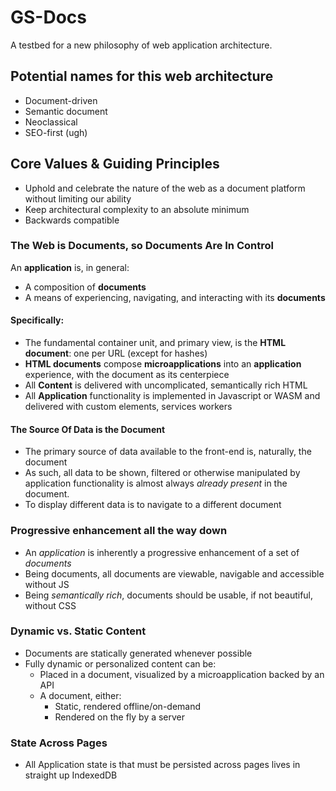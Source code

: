 # GS-Docs
A testbed for a new philosophy of web application architecture.

## Potential names for this web architecture
- Document-driven
- Semantic document
- Neoclassical
- SEO-first (ugh)

## Core Values & Guiding Principles
- Uphold and celebrate the nature of the web as a document platform without limiting our ability
- Keep architectural complexity to an absolute minimum
- Backwards compatible

### The Web is Documents, so Documents Are In Control
An **application** is, in general:
- A composition of **documents**
- A means of experiencing, navigating, and interacting with its **documents**

#### Specifically:
- The fundamental container unit, and primary view, is the **HTML document**: one per URL (except for hashes)
- **HTML documents** compose **microapplications** into an **application** experience, with the document as its centerpiece
- All **Content** is delivered with uncomplicated, semantically rich HTML
- All **Application** functionality is implemented in Javascript or WASM and delivered with custom elements, services workers

#### The Source Of Data is the Document
- The primary source of data available to the front-end is, naturally, the document
- As such, all data to be shown, filtered or otherwise manipulated by application functionality is almost always *already present* in the document.
- To display different data is to navigate to a different document

### Progressive enhancement all the way down
- An *application* is inherently a progressive enhancement of a set of *documents*
- Being documents, all documents are viewable, navigable and accessible without JS
- Being *semantically rich*, documents should be usable, if not beautiful, without CSS

### Dynamic vs. Static Content
- Documents are statically generated whenever possible
- Fully dynamic or personalized content can be:
  - Placed in a document, visualized by a microapplication backed by an API
  - A document, either:
    - Static, rendered offline/on-demand
    - Rendered on the fly by a server

### State Across Pages
- All Application state is that must be persisted across pages lives in straight up IndexedDB
